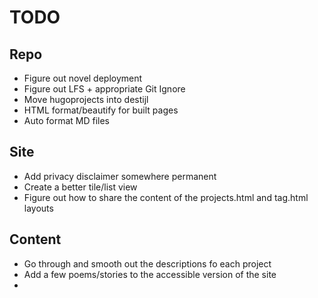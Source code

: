 # TODO

## Repo

- Figure out novel deployment
- Figure out LFS + appropriate Git Ignore
- Move hugoprojects into destijl
- HTML format/beautify for built pages
- Auto format MD files

## Site

- Add privacy disclaimer somewhere permanent
- Create a better tile/list view
- Figure out how to share the content of the projects.html and tag.html layouts

## Content

- Go through and smooth out the descriptions fo each project
- Add a few poems/stories to the accessible version of the site
- 